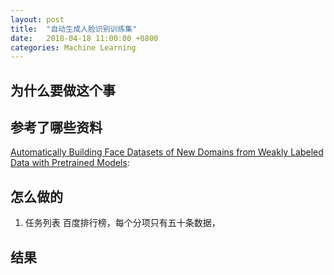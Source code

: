 ```yaml
---
layout: post
title:  "自动生成人脸识别训练集"
date:   2018-04-18 11:00:00 +0800
categories: Machine Learning
---
```


## 为什么要做这个事

## 参考了哪些资料

[Automatically Building Face Datasets of New Domains
from Weakly Labeled Data with Pretrained Models](https://arxiv.org/pdf/1611.08107.pdf):

## 怎么做的

1. 任务列表
百度排行榜，每个分项只有五十条数据，


## 结果